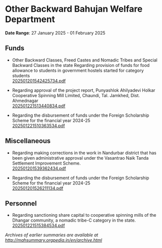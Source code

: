 # Other Backward Bahujan Welfare Department

**Date Range**: 27 January 2025 - 01 February 2025


## Funds
- Other Backward Classes, Freed Castes and Nomadic Tribes and Special Backward Classes in the state  Regarding provision of funds for food allowance to students in government hostels started for category students\
  [202501201542425734.pdf](https://gr.maharashtra.gov.in/Site/Upload/Government%20Resolutions/English/202501201542425734.pdf)

- Regarding approval of the project report, Punyashlok Ahilyadevi Holkar Cooperative Spinning Mill Limited, Chaundi, Tal. Jamkhed, Dist. Ahmednagar\
  [202501221513440834.pdf](https://gr.maharashtra.gov.in/Site/Upload/Government%20Resolutions/English/202501221513440834.pdf)

- Regarding the disbursement of funds under the Foreign Scholarship Scheme for the financial year 2024-25\
  [202501221510363534.pdf](https://gr.maharashtra.gov.in/Site/Upload/Government%20Resolutions/English/202501221510363534.pdf)

## Miscellaneous
- Regarding making corrections in the work in Nandurbar district that has been given administrative approval under the Vasantrao Naik Tanda Settlement Improvement Scheme.\
  [202501201539362434.pdf](https://gr.maharashtra.gov.in/Site/Upload/Government%20Resolutions/English/202501201539362434.pdf)

- Regarding the disbursement of funds under the Foreign Scholarship Scheme for the financial year 2024-25\
  [202501201526211134.pdf](https://gr.maharashtra.gov.in/Site/Upload/Government%20Resolutions/English/202501201526211134.pdf)

## Personnel
- Regarding sanctioning share capital to cooperative spinning mills of the Dhangar community, a nomadic tribe-C category in the state.\
  [202501221515384534.pdf](https://gr.maharashtra.gov.in/Site/Upload/Government%20Resolutions/English/202501221515384534.pdf)


*Archives of earlier summaries are available at http://mahsummary.orgpedia.in/en/archive.html*